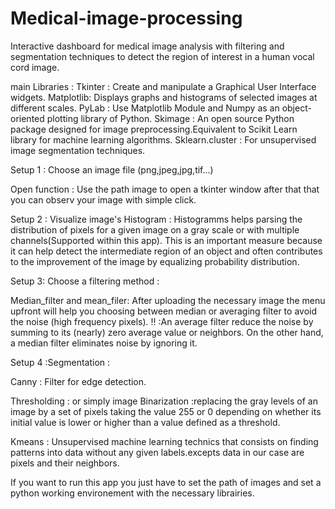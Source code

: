 # Medical-image-processing
Interactive dashboard for medical image analysis with filtering and segmentation techniques to detect the region of interest in a human vocal cord image.


main Libraries : 
Tkinter : Create and manipulate a Graphical User Interface widgets.
Matplotlib: Displays graphs and histograms of selected images at different scales.
PyLab : Use Matplotlib Module and Numpy as an object-oriented plotting library of Python.
Skimage : An open source Python package designed for image preprocessing.Equivalent to Scikit Learn library for machine learning algorithms.
Sklearn.cluster : For unsupervised image segmentation techniques.


Setup 1 : Choose an image file (png,jpeg,jpg,tif...) 

Open function : Use the path image to open a tkinter window after that that you can observ your image with simple click.

Setup 2 : Visualize image's Histogram : 
          Histogramms helps parsing the distribution of pixels for a given image on a gray scale or with multiple channels(Supported within this app).
          This is an important measure because it can help detect the intermediate region of an object and often contributes to the improvement of the image by 
          equalizing probability distribution.
          
Setup 3: Choose a filtering method :

Median_filter and mean_filer: After uploading the necessary image the menu upfront will help you choosing between median or averaging filter to avoid the noise (high 
                               frequency pixels).
                              !! :An average filter reduce the noise by summing to its (nearly) zero average value or neighbors. On the other hand, 
                              a median filter eliminates noise by ignoring it.
                              
Setup 4 :Segmentation :

Canny : Filter for edge detection.

Thresholding : or simply image Binarization :replacing the gray levels of an image by a set of pixels taking the value 255 or 0 depending on whether its initial value is 
               lower or higher than a value defined as a threshold. 
               
Kmeans : Unsupervised machine learning technics that consists on finding patterns into data without any given labels.excepts data in our case are pixels
            and their neighbors.   
            
            
If you want to run this app you just have to set the path of images and set a python working environement with the necessary librairies.
            
